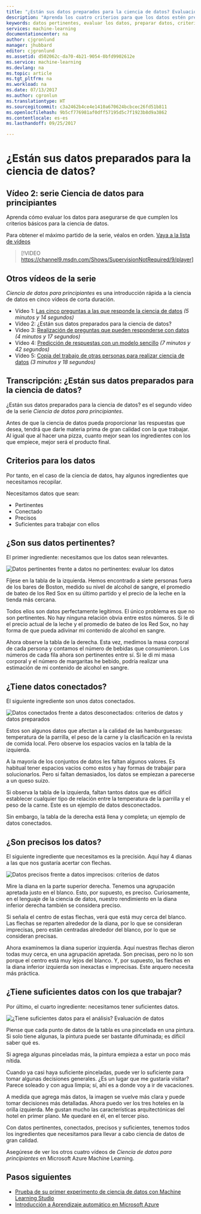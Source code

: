 ```yaml
---
title: "¿Están sus datos preparados para la ciencia de datos? Evaluación de datos: Azure Machine Learning | Microsoft Docs"
description: "Aprenda los cuatro criterios para que los datos estén preparado para la ciencia de datos. El vídeo 2 de Ciencia de datos para principiantes tiene ejemplos concretos para ayudar con la evaluación de datos básicos."
keywords: datos pertinentes, evaluar los datos, preparar datos, criterios de datos, datos preparados
services: machine-learning
documentationcenter: na
author: cjgronlund
manager: jhubbard
editor: cjgronlund
ms.assetid: d502062c-da70-4b21-9054-0bfd9902612e
ms.service: machine-learning
ms.devlang: na
ms.topic: article
ms.tgt_pltfrm: na
ms.workload: na
ms.date: 07/13/2017
ms.author: cgronlun
ms.translationtype: HT
ms.sourcegitcommit: c3a2462b4ce4e1410a670624bcbcec26fd51b811
ms.openlocfilehash: 9b5cf776981af0dff57195d5c7f1923b8d9a3862
ms.contentlocale: es-es
ms.lasthandoff: 09/25/2017

---
```

# <a name="is-your-data-ready-for-data-science"></a>¿Están sus datos preparados para la ciencia de datos?
## <a name="video-2-data-science-for-beginners-series"></a>Vídeo 2: serie Ciencia de datos para principiantes
Aprenda cómo evaluar los datos para asegurarse de que cumplen los criterios básicos para la ciencia de datos.

Para obtener el máximo partido de la serie, véalos en orden. [Vaya a la lista de vídeos](#other-videos-in-this-series)
<br>

> [!VIDEO https://channel9.msdn.com/Shows/SupervisionNotRequired/9/player]
>
>

## <a name="other-videos-in-this-series"></a>Otros vídeos de la serie
*Ciencia de datos para principiantes* es una introducción rápida a la ciencia de datos en cinco vídeos de corta duración.

* Vídeo 1: [Las cinco preguntas a las que responde la ciencia de datos](data-science-for-beginners-the-5-questions-data-science-answers.md) *(5 minutos y 14 segundos)*
* Vídeo 2: ¿Están sus datos preparados para la ciencia de datos?
* Vídeo 3: [Realización de preguntas que pueden responderse con datos](data-science-for-beginners-ask-a-question-you-can-answer-with-data.md) *(4 minutos y 17 segundos)*
* Vídeo 4: [Predicción de respuestas con un modelo sencillo](data-science-for-beginners-predict-an-answer-with-a-simple-model.md) *(7 minutos y 42 segundos)*
* Vídeo 5: [Copia del trabajo de otras personas para realizar ciencia de datos](data-science-for-beginners-copy-other-peoples-work-to-do-data-science.md) *(3 minutos y 18 segundos)*

## <a name="transcript-is-your-data-ready-for-data-science"></a>Transcripción: ¿Están sus datos preparados para la ciencia de datos?
¿Están sus datos preparados para la ciencia de datos? es el segundo vídeo de la serie *Ciencia de datos para principiantes*.  

Antes de que la ciencia de datos pueda proporcionar las respuestas que desea, tendrá que darle materia prima de gran calidad con la que trabajar. Al igual que al hacer una pizza, cuanto mejor sean los ingredientes con los que empiece, mejor será el producto final. 

## <a name="criteria-for-data"></a>Criterios para los datos
Por tanto, en el caso de la ciencia de datos, hay algunos ingredientes que necesitamos recopilar.

Necesitamos datos que sean:

* Pertinentes
* Conectado
* Precisos
* Suficientes para trabajar con ellos

## <a name="is-your-data-relevant"></a>¿Son sus datos pertinentes?
El primer ingrediente: necesitamos que los datos sean relevantes.

![Datos pertinentes frente a datos no pertinentes: evaluar los datos](./media/data-science-for-beginners-is-your-data-ready-for-data-science/relevant-and-irrelevant-data.png)

Fíjese en la tabla de la izquierda. Hemos encontrado a siete personas fuera de los bares de Boston, medido su nivel de alcohol de sangre, el promedio de bateo de los Red Sox en su último partido y el precio de la leche en la tienda más cercana.

Todos ellos son datos perfectamente legítimos. El único problema es que no son pertinentes. No hay ninguna relación obvia entre estos números. Si le di el precio actual de la leche y el promedio de bateo de los Red Sox, no hay forma de que pueda adivinar mi contenido de alcohol en sangre.

Ahora observe la tabla de la derecha. Esta vez, medimos la masa corporal de cada persona y contamos el número de bebidas que consumieron.  Los números de cada fila ahora son pertinentes entre sí. Si le di mi masa corporal y el número de margaritas he bebido, podría realizar una estimación de mi contenido de alcohol en sangre.

## <a name="do-you-have-connected-data"></a>¿Tiene datos conectados?
El siguiente ingrediente son unos datos conectados.

![Datos conectados frente a datos desconectados: criterios de datos y datos preparados](./media/data-science-for-beginners-is-your-data-ready-for-data-science/connected-vs-disconnected-data.png)

Estos son algunos datos que afectan a la calidad de las hamburguesas: temperatura de la parrilla, el peso de la carne y la clasificación en la revista de comida local. Pero observe los espacios vacíos en la tabla de la izquierda.

A la mayoría de los conjuntos de datos les faltan algunos valores. Es habitual tener espacios vacíos como estos y hay formas de trabajar para solucionarlos. Pero si faltan demasiados, los datos se empiezan a parecerse a un queso suizo.

Si observa la tabla de la izquierda, faltan tantos datos que es difícil establecer cualquier tipo de relación entre la temperatura de la parrilla y el peso de la carne. Este es un ejemplo de datos desconectados.

Sin embargo, la tabla de la derecha está llena y completa; un ejemplo de datos conectados.

## <a name="is-your-data-accurate"></a>¿Son precisos los datos?
El siguiente ingrediente que necesitamos es la precisión. Aquí hay 4 dianas a las que nos gustaría acertar con flechas.

![Datos precisos frente a datos imprecisos: criterios de datos](./media/data-science-for-beginners-is-your-data-ready-for-data-science/inaccurate-vs-accurate-data.png)

Mire la diana en la parte superior derecha. Tenemos una agrupación apretada justo en el blanco. Esto, por supuesto, es preciso. Curiosamente, en el lenguaje de la ciencia de datos, nuestro rendimiento en la diana inferior derecha también se considera preciso.

Si señala el centro de estas flechas, verá que está muy cerca del blanco. Las flechas se reparten alrededor de la diana, por lo que se consideran imprecisas, pero están centradas alrededor del blanco, por lo que se consideran precisas.

Ahora examinemos la diana superior izquierda. Aquí nuestras flechas dieron todas muy cerca, en una agrupación apretada. Son precisas, pero no lo son porque el centro está muy lejos del blanco. Y, por supuesto, las flechas en la diana inferior izquierda son inexactas e imprecisas. Este arquero necesita más práctica.

## <a name="do-you-have-enough-data-to-work-with"></a>¿Tiene suficientes datos con los que trabajar?
Por último, el cuarto ingrediente: necesitamos tener suficientes datos.

![¿Tiene suficientes datos para el análisis? Evaluación de datos](./media/data-science-for-beginners-is-your-data-ready-for-data-science/barely-enough-data.png)

Piense que cada punto de datos de la tabla es una pincelada en una pintura. Si solo tiene algunas, la pintura puede ser bastante difuminada; es difícil saber qué es.

Si agrega algunas pinceladas más, la pintura empieza a estar un poco más nítida.

Cuando ya casi haya suficiente pinceladas, puede ver lo suficiente para tomar algunas decisiones generales. ¿Es un lugar que me gustaría visitar? Parece soleado y con agua limpia; sí, ahí es a donde voy a ir de vacaciones.

A medida que agrega más datos, la imagen se vuelve más clara y puede tomar decisiones más detalladas. Ahora puedo ver los tres hoteles en la orilla izquierda. Me gustan mucho las características arquitectónicas del hotel en primer plano. Me quedaré en él, en el tercer piso.

Con datos pertinentes, conectados, precisos y suficientes, tenemos todos los ingredientes que necesitamos para llevar a cabo ciencia de datos de gran calidad.

Asegúrese de ver los otros cuatro vídeos de *Ciencia de datos para principiantes* en Microsoft Azure Machine Learning.

## <a name="next-steps"></a>Pasos siguientes
* [Prueba de su primer experimento de ciencia de datos con Machine Learning Studio](create-experiment.md)
* [Introducción a Aprendizaje automático en Microsoft Azure](what-is-machine-learning.md)

